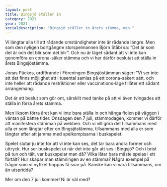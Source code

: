 ```yaml
---
layout: post
title: Bingsjö ställer in
category: 2021
year: 2021
socialdescription: "Bingsjö ställer in årets stämma, men "
---
```


Vi längtar alla till att rådande omständigheter inte är rådande längre. Men som den nyligen bortgångne storspelmannen Björn Ståbi sa: ”Det är som det är och det blir som det blir”. Och nu är läget sådant att vi inte kan genomföra en corona-säker stämma och vi har därför beslutat att ställa in årets Bingsjöstämma.

Jonas Päckos, ordförande i Föreningen Bingsjöstämman säger: ”Vi ser inte att det finns möjlighet att i tusental samlas på ett corona-säkert sätt, och inte heller att rådande restriktioner eller vaccinations-läge tillåter ett sådant arrangemang.

Det är ett beslut som gör ont, särskilt med tanke på att vi även tvingades att ställa in förra årets stämma.

Men liksom förra året kan vi inte bara ställa in och hänga fiolen på väggen i väntan på bättre tider. Onsdagen den 7 juli, stämmodagen, kommer vi därför att manifestera stämman på webben. Och vi vill göra det tillsammans med alla er som längtar efter en Bingsjöstämma, tillsammans med alla er som längtar efter att jamma med spelkompisarna i buskspelet.

Spelet slutar ju inte för att vi inte kan ses, det tar bara andra former och uttryck. Hur ser buskspelet ut när det inte går att ses i Bingsjö? Och i brist på tun och tält, var buskspelar man då? Vilka låtar bara måste spelas i ett förtält? Hur skapar man stämningen av en stämma? Några exempel på frågor som vi nyfiket hoppas få svar på. Kanske kan vi vara tillsammans, om än utspridda?

Mer om den 7 juli kommer! Ni är väl med?

